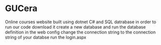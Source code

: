 # GUCera
Online courses website built using dotnet C# and SQL datrabase
in order to run our code download it create a new database and run the database definition in the web config change the connection string to the connection string of your databse run the login.aspx
